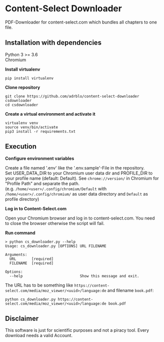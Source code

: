 # Content-Select Downloader

PDF-Downloader for content-select.com which bundles all chapters to one file.

## Installation with dependencies

Python 3 >= 3.6\
Chromium

**Install virtualenv**
```
pip install virtualenv
```

**Clone repository**
```
git clone https://github.com/adrblo/content-select-downloader csdownloader
cd csdownloader
```

**Create a virtual environment and activate it**
```
virtualenv venv
source venv/bin/activate
pip3 install -r requirements.txt
```

## Execution

**Configure environment variables**

Create a file named '.env' like the '.env.sample'-File in the repository.\
Set USER_DATA_DIR to your Chromium user data dir and PROFILE_DIR to your profile name (default: Default).
See `chrome://version/` in Chromium for "Profile Path" and separate the path.\
(e.g. `/home/<user>/.config/chromium/Default` with `/home/<user>/.config/chromium/` as user data directory and
`Default` as profile directory)

**Log in to Content-Select.com**

Open your Chromium browser and log in to content-select.com. You need to close the browser otherwise the script will fail.


**Run command**

```
> python cs_downloader.py --help
Usage: cs_downloader.py [OPTIONS] URL FILENAME

Arguments:
  URL       [required]
  FILENAME  [required]

Options:
  --help                          Show this message and exit.
```

The URL has to be something like `https://content-select.com/media/moz_viewer/<uuid>/language:de` and filename `book.pdf`:
```
python cs_downloader.py https://content-select.com/media/moz_viewer/<uuid>/language:de book.pdf
```


## Disclaimer

This software is just for scientific purposes and not a piracy tool. Every download needs a valid Account.
